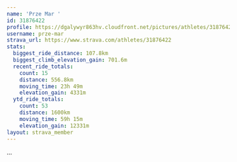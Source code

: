 ```yaml
---
name: 'Prze Mar '
id: 31876422
profile: https://dgalywyr863hv.cloudfront.net/pictures/athletes/31876422/22548952/2/large.jpg
username: prze-mar
strava_url: https://www.strava.com/athletes/31876422
stats:
  biggest_ride_distance: 107.8km
  biggest_climb_elevation_gain: 701.6m
  recent_ride_totals:
    count: 15
    distance: 556.8km
    moving_time: 23h 49m
    elevation_gain: 4331m
  ytd_ride_totals:
    count: 53
    distance: 1600km
    moving_time: 59h 15m
    elevation_gain: 12331m
layout: strava_member
--- 
```

...
